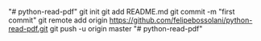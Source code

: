 "# python-read-pdf"  git init git add README.md git commit -m "first commit" git remote add origin https://github.com/felipebossolani/python-read-pdf.git git push -u origin master
"# python-read-pdf" 
